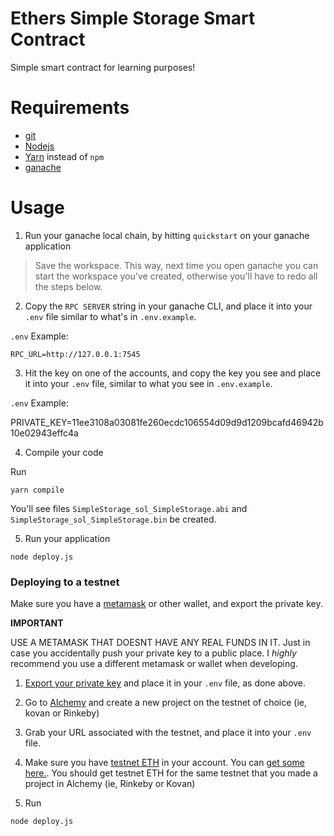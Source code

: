 # Ethers Simple Storage Smart Contract

Simple smart contract for learning purposes!

# Requirements

- [git](https://git-scm.com/book/en/v2/Getting-Started-Installing-Git)
- [Nodejs](https://nodejs.org/en/)
- [Yarn](https://classic.yarnpkg.com/lang/en/docs/install/) instead of `npm`
- [ganache](https://trufflesuite.com/ganache/)

# Usage

1. Run your ganache local chain, by hitting `quickstart` on your ganache application

> Save the workspace. This way, next time you open ganache you can start the workspace you've created, otherwise you'll have to redo all the steps below.

2. Copy the `RPC SERVER` string in your ganache CLI, and place it into your `.env` file similar to what's in `.env.example`.

`.env` Example:

```
RPC_URL=http://127.0.0.1:7545
```

3. Hit the key on one of the accounts, and copy the key you see and place it into your `.env` file, similar to what you see in `.env.example`.

`.env` Example:

PRIVATE_KEY=11ee3108a03081fe260ecdc106554d09d9d1209bcafd46942b10e02943effc4a

4. Compile your code

Run

```
yarn compile
```

You'll see files `SimpleStorage_sol_SimpleStorage.abi` and `SimpleStorage_sol_SimpleStorage.bin` be created.

5. Run your application

```
node deploy.js
```

### Deploying to a testnet

Make sure you have a [metamask](https://metamask.io/) or other wallet, and export the private key.

**IMPORTANT**

USE A METAMASK THAT DOESNT HAVE ANY REAL FUNDS IN IT. Just in case you accidentally push your private key to a public place. I _highly_ recommend you use a different metamask or wallet when developing.

1. [Export your private key](https://metamask.zendesk.com/hc/en-us/articles/360015289632-How-to-Export-an-Account-Private-Key) and place it in your `.env` file, as done above.

2. Go to [Alchemy](https://alchemy.com/?a=673c802981) and create a new project on the testnet of choice (ie, kovan or Rinkeby)
3. Grab your URL associated with the testnet, and place it into your `.env` file.
4. Make sure you have [testnet ETH](https://faucets.chain.link/) in your account. You can [get some here.](https://faucets.chain.link/). You should get testnet ETH for the same testnet that you made a project in Alchemy (ie, Rinkeby or Kovan)
5. Run

```
node deploy.js
```
